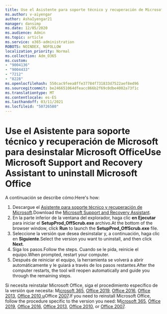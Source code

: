 ```yaml
---
title: Use el Asistente para soporte técnico y recuperación de Microsoft para desinstalar Microsoft Office
ms.author: v-aiyengar
author: AshaIyengar21
manager: dansimp
ms.date: 12/05/2020
ms.audience: Admin
ms.topic: article
ms.service: o365-administration
ROBOTS: NOINDEX, NOFOLLOW
localization_priority: Normal
ms.collection: Adm_O365
ms.custom:
- "9004136"
- "9004433"
- "7212"
- "8228"
ms.openlocfilehash: 550cac9feea8ffe37784f731833d7522aef8ed96
ms.sourcegitcommit: be246651064dfeacc866b2f69c0dbe4002a73f1c
ms.translationtype: MT
ms.contentlocale: es-ES
ms.lasthandoff: 03/11/2021
ms.locfileid: "50726580"
---
```

# <a name="use-microsoft-support-and-recovery-assistant-to-uninstall-microsoft-office"></a><span data-ttu-id="96634-102">Use el Asistente para soporte técnico y recuperación de Microsoft para desinstalar Microsoft Office</span><span class="sxs-lookup"><span data-stu-id="96634-102">Use Microsoft Support and Recovery Assistant to uninstall Microsoft Office</span></span>

<span data-ttu-id="96634-103">A continuación se describe cómo:</span><span class="sxs-lookup"><span data-stu-id="96634-103">Here's how:</span></span>

1. <span data-ttu-id="96634-104">Descargue el [Asistente para soporte técnico y recuperación de Microsoft](https://go.microsoft.com/fwlink/?linkid=2139122).</span><span class="sxs-lookup"><span data-stu-id="96634-104">Download the [Microsoft Support and Recovery Assistant](https://go.microsoft.com/fwlink/?linkid=2139122).</span></span>
1. <span data-ttu-id="96634-105">En la parte inferior de la ventana del explorador, haga clic **en Ejecutar** para iniciar el **SetupProd_OffScrub.exe** archivo.</span><span class="sxs-lookup"><span data-stu-id="96634-105">At the bottom of the browser window, click **Run** to launch the **SetupProd_OffScrub.exe** file.</span></span>
1. <span data-ttu-id="96634-106">Seleccione la versión que desea desinstalar y, a continuación, haga clic en **Siguiente**.</span><span class="sxs-lookup"><span data-stu-id="96634-106">Select the version you want to uninstall, and then click **Next**.</span></span>
1. <span data-ttu-id="96634-107">Siga los pasos.</span><span class="sxs-lookup"><span data-stu-id="96634-107">Follow the steps.</span></span> <span data-ttu-id="96634-108">Cuando se le pida, reinicie el equipo.</span><span class="sxs-lookup"><span data-stu-id="96634-108">When prompted, restart your computer.</span></span>
1. <span data-ttu-id="96634-109">Después de reiniciar el equipo, la herramienta se volverá a abrir automáticamente y le guiará a través de los pasos restantes.</span><span class="sxs-lookup"><span data-stu-id="96634-109">After the computer restarts, the tool will reopen automatically and guide you through the remaining steps.</span></span>

<span data-ttu-id="96634-110">Si necesita reinstalar Microsoft Office, siga el procedimiento específico de la versión que necesita: M[icrosoft 365](https://go.microsoft.com/fwlink/?linkid=2138843), [Office 2019](https://go.microsoft.com/fwlink/?linkid=2138843), [Office 2016](https://go.microsoft.com/fwlink/?linkid=2138919), [Office 2013](https://go.microsoft.com/fwlink/?linkid=2138919), [Office 2010 u](https://go.microsoft.com/fwlink/?linkid=2139237)Office [2007](https://go.microsoft.com/fwlink/?linkid=2138644).</span><span class="sxs-lookup"><span data-stu-id="96634-110">If you need to reinstall Microsoft Office, follow the procedure specific to the version you need: M[icrosoft 365](https://go.microsoft.com/fwlink/?linkid=2138843), [Office 2019](https://go.microsoft.com/fwlink/?linkid=2138843), [Office 2016](https://go.microsoft.com/fwlink/?linkid=2138919), [Office 2013](https://go.microsoft.com/fwlink/?linkid=2138919), [Office 2010](https://go.microsoft.com/fwlink/?linkid=2139237), or [Office 2007](https://go.microsoft.com/fwlink/?linkid=2138644).</span></span>